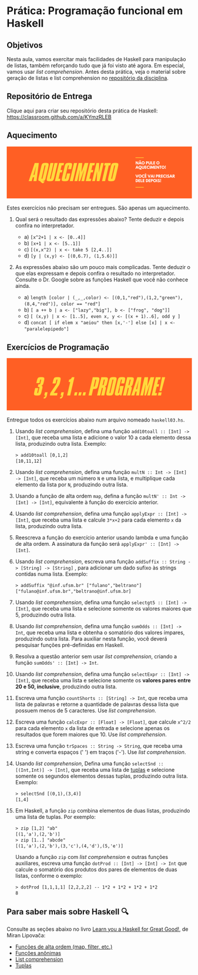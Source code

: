 # Prática: Programação funcional em Haskell


## Objetivos


Nesta aula, vamos exercitar mais facilidades de Haskell para manipulação de listas, também reforçando tudo que já foi visto até agora. Em especial, vamos usar *list comprehension*. Antes desta prática, veja o material sobre geração de listas e list comprehension no [repositório da disciplina](../../../README.md).




## Repositório de Entrega


Clique aqui para criar seu repositório desta prática de Haskell: https://classroom.github.com/a/KYmzRLEB






## Aquecimento

![Aquecimento](aquecimento.png)

Estes exercícios não precisam ser entregues. São apenas um aquecimento.


1. Qual será o resultado das expressões abaixo? Tente deduzir e depois confira no interpretador.
   - a) `[x^2+1 | x <- [0..4]]`
   - b) `[x+1 | x <- [5..1]]`
   - c) `[(x,x^2) | x <- take 5 [2,4..]]`
   - d) `[y | (x,y) <- [(0,6.7), (1,5.6)]]`
    

2. As expressões abaixo são um pouco mais complicadas. Tente deduzir o que elas expressam e depois confira o resultado no interpretador. Consulte o Dr. Google sobre as funções Haskell que você não conhece ainda.

    - a) `length [color | (_,_,color) <- [(0,1,"red"),(1,2,"green"), (8,4,"red")], color == "red"]`
    - b) `[ a ++ b | a <- ["lazy","big"], b <- ["frog", "dog"]]`
    - c) `[ (x,y) | x <- [1..5], even x, y <- [(x + 1)..6], odd y ]`
    - d) `concat [ if elem x "aeiou" then [x,'-'] else [x] | x <- "paralelepipedo"]`
   

## Exercícios de Programação 

![Programe](programe.png)


Entregue todos os exercícios abaixo num arquivo nomeado `haskell03.hs`.

1. Usando *list comprehension*, defina uma função `add10toall :: [Int] -> [Int]`, que receba uma lista e adicione o valor 10 a cada elemento dessa lista, produzindo outra lista. Exemplo:

   ```
   > add10toall [0,1,2]
   [10,11,12]
   ```

2. Usando *list comprehension*, defina uma função `multN :: Int -> [Int] -> [Int]`, que receba um número `N` e uma lista, e multiplique cada elemento da lista por `N`, produzindo outra lista.

3. Usando a função de alta ordem `map`, defina a função `multN' :: Int -> [Int] -> [Int]`, equivalente à função do exercício anterior.

4. Usando *list comprehension*, defina uma função `applyExpr :: [Int] -> [Int]`, que receba uma lista e calcule `3*x+2` para cada elemento `x` da lista, produzindo outra lista.

5. Reescreva a função do exercício anterior usando lambda e uma função de alta ordem. A assinatura da função será `applyExpr' :: [Int] -> [Int]`.


6. Usando *list comprehension*, escreva uma função `addSuffix :: String -> [String] -> [String]` , para adicionar um dado sufixo às strings contidas numa lista. Exemplo: 

   ```
   > addSuffix "@inf.ufsm.br" ["fulano","beltrano"]
   ["fulano@inf.ufsm.br","beltrano@inf.ufsm.br]
   ```

7. Usando *list comprehension*, defina uma função `selectgt5 :: [Int] -> [Int]`, que receba uma lista e selecione somente os valores maiores que 5, produzindo outra lista.

8. Usando *list comprehension*, defina uma função `sumOdds :: [Int] -> Int`, que receba uma lista e obtenha o somatório dos valores ímpares, produzindo outra lista. Para auxiliar nesta função, você deverá pesquisar funções pré-definidas em Haskell.

9. Resolva a questão anterior sem usar *list comprehension*, criando a função `sumOdds' :: [Int] -> Int`.

10. Usando *list comprehension*, defina uma função `selectExpr :: [Int] -> [Int]`, que receba uma lista e selecione somente os **valores pares entre 20 e 50, inclusive**, produzindo outra lista.

11. Escreva uma função `countShorts :: [String] -> Int`, que receba uma lista de palavras e retorne a quantidade de palavras dessa lista que possuem menos de 5 caracteres. Use *list comprehension*.


12. Escreva uma função `calcExpr :: [Float] -> [Float]`, que calcule `x^2/2` para cada elemento `x` da lista de entrada e selecione apenas os resultados que forem maiores que 10. Use *list comprehension*.

13. Escreva uma função `trSpaces :: String -> String`, que receba uma string e converta espaços (' ') em traços ('-'). Use *list comprehension*.


14. Usando *list comprehension*, Defina uma função `selectSnd :: [(Int,Int)] -> [Int]`, que receba uma lista de [tuplas](http://learnyouahaskell.com/starting-out#tuples) e selecione somente os segundos elementos dessas tuplas, produzindo outra lista. Exemplo: 

    ```
    > selectSnd [(0,1),(3,4)]
    [1,4]
    ```

15. Em Haskell, a função `zip` combina elementos de duas listas, produzindo uma lista de tuplas. Por exemplo:

    ```
    > zip [1,2] "ab"
    [(1,'a'),(2,'b')]
    > zip [1..] "abcde"
    [(1,'a'),(2,'b'),(3,'c'),(4,'d'),(5,'e')]
    ```
   
    Usando a função `zip` com *list comprehension* e outras funções auxiliares, escreva uma função `dotProd :: [Int] -> [Int] -> Int` que calcule o somatório dos produtos dos pares de elementos de duas listas, conforme o exemplo:

    ```
    > dotProd [1,1,1,1] [2,2,2,2] -- 1*2 + 1*2 + 1*2 + 1*2
    8
    ```



## Para saber mais sobre Haskell :mag:

Consulte as seções abaixo no livro [Learn you a Haskell for Great Good!](http://learnyouahaskell.com), de Miran Lipovača:
- [Funções de alta ordem (map, filter, etc.)](http://learnyouahaskell.com/higher-order-functions)
- [Funções anônimas](http://learnyouahaskell.com/higher-order-functions#lambdas)
- [List comprehension](http://learnyouahaskell.com/starting-out#im-a-list-comprehension)
- [Tuplas](http://learnyouahaskell.com/starting-out#tuples) 

